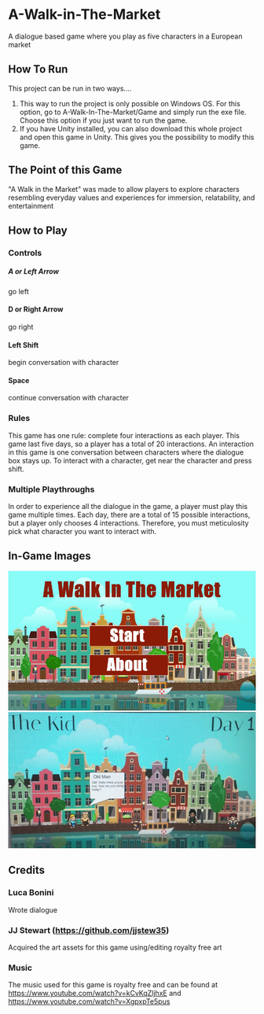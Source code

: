 # A-Walk-in-The-Market
A dialogue based game where you play as five characters in a European market

## How To Run
This project can be run in two ways….
1)	This way to run the project is only possible on Windows OS. For this option, go to A-Walk-In-The-Market/Game and simply run the exe file. Choose this option if you just want to run the game.
2)	If you have Unity installed, you can also download this whole project and open this game in Unity. This gives you the possibility to modify this game.

## The Point of this Game
"A Walk in the Market" was made to allow players to explore characters resembling everyday values and experiences for immersion, relatability, and entertainment 	

## How to Play
### Controls
##### A or Left Arrow 
go left 
#### D or Right Arrow 
go right 
#### Left Shift 
begin conversation with character 
#### Space 
continue conversation with character 

### Rules
This game has one rule: complete four interactions as each player. This game last five days, so a player has a total of 20 interactions. An interaction in this game is one conversation between characters where the dialogue box stays up. To interact with a character, get near the character and press shift.

### Multiple Playthroughs
In order to experience all the dialogue in the game, a player must play this game multiple times. Each day, there are a total of 15 possible interactions, but a player only chooses 4 interactions. Therefore, you must meticulosity pick what character you want to interact with.

## In-Game Images
![](TitleScreen.png)
![](InGameImage.png)

## Credits
### Luca Bonini 
Wrote dialogue
### JJ Stewart (https://github.com/jjstew35)
Acquired the art assets for this game using/editing royalty free art
### Music 
The music used for this game is royalty free and can be found at https://www.youtube.com/watch?v=kCvKqZljhxE and https://www.youtube.com/watch?v=XgpxpTe5pus 
